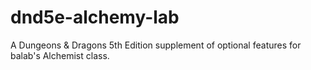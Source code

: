 # dnd5e-alchemy-lab
 A Dungeons & Dragons 5th Edition supplement of optional features for balab's Alchemist class.
